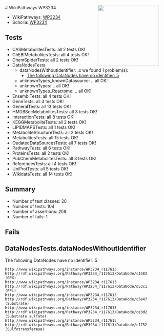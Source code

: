 <img style="float: right; width: 200px" src="https://upload.wikimedia.org/wikipedia/commons/thumb/8/83/Wplogo_with_text_500.png/640px-Wplogo_with_text_500.png" />
# WikiPathways WP3234

* WikiPathways: [WP3234](https://new.wikipathways.org/pathways/WP3234)
* Scholia: [WP3234](https://scholia.toolforge.org/wikipathways/WP3234)
## Tests
* CASMetabolitesTests: all 2 tests OK!
* ChEBIMetabolitesTests: all 4 tests OK!
* ChemSpiderTests: all 2 tests OK!
* DataNodesTests
    * dataNodesWithoutIdentifier: .x we found 1 problem(s):
        * [The following DataNodes have no identifier: 5](#d2d32fa4)
    * unknownTypes_knownDatasource: .. all OK!
    * unknownTypes: .. all OK!
    * unknownTypes_Reactome: .. all OK!
* EnsemblTests: all 4 tests OK!
* GeneTests: all 3 tests OK!
* GeneralTests: all 13 tests OK!
* HMDBSecMetabolitesTests: all 3 tests OK!
* InteractionTests: all 8 tests OK!
* KEGGMetaboliteTests: all 2 tests OK!
* LIPIDMAPSTests: all 1 tests OK!
* MetaboliteStructureTests: all 2 tests OK!
* MetabolitesTests: all 15 tests OK!
* OudatedDataSourcesTests: all 7 tests OK!
* PathwayTests: all 6 tests OK!
* ProteinsTests: all 2 tests OK!
* PubChemMetabolitesTests: all 3 tests OK!
* ReferencesTests: all 4 tests OK!
* UniProtTests: all 5 tests OK!
* WikidataTests: all 14 tests OK!


## Summary

* Number of test classes: 20
* Number of tests: 104
* Number of assertions: 208
* Number of fails: 1

## Fails

<a name="d2d32fa4" />

## DataNodesTests.dataNodesWithoutIdentifier

The following DataNodes have no identifier: 5
```
http://www.wikipathways.org/instance/WP3234_r117613 http://rdf.wikipathways.org/Pathway/WP3234_r117613/DataNode/c1483 (GPX)
http://www.wikipathways.org/instance/WP3234_r117613 http://rdf.wikipathways.org/Pathway/WP3234_r117613/DataNode/d53c1 (PPi)
http://www.wikipathways.org/instance/WP3234_r117613 http://rdf.wikipathways.org/Pathway/WP3234_r117613/DataNode/c5e47 (Substrate)
http://www.wikipathways.org/instance/WP3234_r117613 http://rdf.wikipathways.org/Pathway/WP3234_r117613/DataNode/ce3d2 (Substrate sulfate)
http://www.wikipathways.org/instance/WP3234_r117613 http://rdf.wikipathways.org/Pathway/WP3234_r117613/DataNode/c1752 (Sulfotransferase)
```

